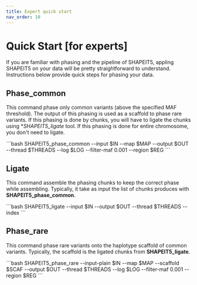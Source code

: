 ```yaml
---
title: Expert quick start
nav_order: 10
---
```


# Quick Start  [for experts]

If you are familiar with phasing and the pipeline of SHAPEIT5, appling SHAPEIT5 on your data will be pretty straightforward to understand.
Instructions below provide quick steps for phasing your data.


## Phase_common
This command phase only common variants (above the specified MAF threshold). The output of this phasing is used as a scaffold to phase rare variants. If this phasing is done by chunks, you will have to ligate the chunks using **SHAPEIT5_ligate* tool. If this phasing is done for entire chromosome, you don't need to ligate.

<div class="code-example" markdown="1">
```bash
SHAPEIT5_phase_common --input $IN --map $MAP --output $OUT --thread $THREADS --log $LOG --filter-maf 0.001 --region $REG
```
</div>

## Ligate
This command assemble the phasing chunks to keep the correct phase while assembling. Typically, it take as input the list of chunks produces with **SHAPEIT5_phase_common**.
<div class="code-example" markdown="1">
```bash	
SHAPEIT5_ligate --input $IN --output $OUT --thread $THREADS --index
```
</div>



## Phase_rare
This command phase rare variants onto the haplotype scaffold of common variants. Typically, the scaffold is the ligated chunks from **SHAPEIT5_ligate**.

<div class="code-example" markdown="1">
```bash	
SHAPEIT5_phase_rare --input-plain $IN --map $MAP --scaffold $SCAF --output $OUT --thread $THREADS --log $LOG --filter-maf 0.001 --region $REG
```
</div>


